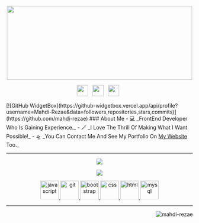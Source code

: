 <p align="center">
  <img src="https://mahdi-rezae.ir/cloud/canvas.png" width=500 height=200 style="display: block; margin: 0 auto"/>
</p>
<p align='center'>
    <a href="https://mahdi-rezae.ir/en/"><img height="30" src="https://mahdi-rezae.ir/cloud/rss.png"></a>&nbsp;&nbsp;
    <a href="https://linkedin.com/in/mahdi-rezae/"><img height="30" src="https://mahdi-rezae.ir/cloud/linkedin.png"></a>&nbsp;&nbsp;
    <a href="https://t.me/mahdi_rezae"><img height="30" src="https://mahdi-rezae.ir/cloud/telegram.png"></a>&nbsp;&nbsp;
</p>
[![GitHub WidgetBox](https://github-widgetbox.vercel.app/api/profile?username=Mahdi-Rezae&data=followers,repositories,stars,commits)](https://github.com/mahdi-rezae)
### About Me
- 💻 _FrontEnd Developer Who Is Gaining Experience._
- 🪄 _I Love The Thrill Of Making What I Want Possible!_
- 🛸 _You Can Contact Me And See My Portfolio On <a href="https://mahdi-rezae.ir/en/">My Website</a> Too._
<hr>
<p align="center">
    <picture>
        <source 
            srcset="https://github-readme-stats.vercel.app/api?username=mahdi-rezae&show_icons=true&theme=dark"
            media="(prefers-color-scheme: dark)"
        />
        <source
            srcset="https://github-readme-stats.vercel.app/api?username=mahdi-rezae&show_icons=true"
            media="(prefers-color-scheme: light), (prefers-color-scheme: no-preference)"
        />
        <img src="https://github-readme-stats.vercel.app/api?username=mahdi-rezae&show_icons=true"
        />
    </picture>
</p>
<p align="center">
    <picture style="margin-top: 24px;">
        <source 
            srcset="https://github-readme-stats.vercel.app/api/top-langs/?username=mahdi-rezae&layout=compact&theme=dark"
            media="(prefers-color-scheme: dark)"
        />
        <source
            srcset="https://github-readme-stats.vercel.app/api/top-langs/?username=mahdi-rezae&layout=compact"
            media="(prefers-color-scheme: light), (prefers-color-scheme: no-preference)"
        />
        <img src="https://github-readme-stats.vercel.app/api/top-langs/?username=mahdi-rezae&layout=compact"
        />
    </picture>
</p>
<div align="center">
    <a href="https://www.javascript.com/">
        <img src="https://mahdi-rezae.ir/cloud/js.svg" alt="javascript" width="50" height="50"/>
    </a>
        <a href="https://git-scm.com/">
            <img src="https://mahdi-rezae.ir/cloud/git.svg" alt="git" width="50" height="50"/>
        </a>
        <a href="https://getbootstrap.com/">
            <img src="https://mahdi-rezae.ir/cloud/bootstrap.svg" alt="bootstrap" width="50" height="50"/>
        </a>
        <a href="https://developer.mozilla.org/en-US/docs/Web/CSS">
            <img src="https://mahdi-rezae.ir/cloud/css.svg" alt="css" width="50" height="50"/>
        </a>
        <a href="https://developer.mozilla.org/en-US/docs/Web/HTML">
            <img src="https://mahdi-rezae.ir/cloud/html.svg" alt="html" width="50" height="50"/>
        </a>
        <a href="https://www.mysql.com/">
            <img src="https://mahdi-rezae.ir/cloud/mysql.svg" alt="mysql" width="50" height="50"/>
        </a>
</div>
<hr>
<p align="right"> <img src="https://komarev.com/ghpvc/?username=mahdi-rezae&label=Profile%20views&color=green&style=flat" alt="mahdi-rezae" /> </p>
